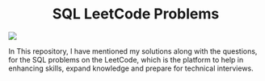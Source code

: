 <h1 align="center">SQL LeetCode Problems</h1>

<img src="Screenshot 2022-09-12 at 10.12.59 PM.png">

In This repository, I have mentioned my solutions along with the questions, for the SQL problems on the LeetCode, which is the platform to help in enhancing skills, expand knowledge and prepare for technical interviews.
